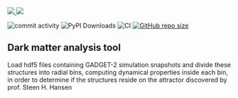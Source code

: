 <a href="https://pypi.org/project/dark-matter-tools/">
<img src="https://img.shields.io/pypi/v/dark-matter-tools.svg">
</a>
<a href="https://github.com/TheNewThinkTank/msgspec/blob/main/LICENSE">
<img src="https://img.shields.io/github/license/TheNewThinkTank/dark-matter-attractor.svg">
</a>

![commit activity](https://img.shields.io/github/commit-activity/m/TheNewThinkTank/dark-matter-attractor)
![PyPI Downloads](https://img.shields.io/pypi/dm/dark-matter-tools)
![CI](https://github.com/TheNewThinkTank/dark-matter-attractor/actions/workflows/wf.yml/badge.svg)
[![GitHub repo size](https://img.shields.io/github/repo-size/TheNewThinkTank/dark-matter-attractor?style=flat&logo=github&logoColor=whitesmoke&label=Repo%20Size)](https://github.com/TheNewThinkTank/dark-matter-attractor/archive/refs/heads/main.zip)

## Dark matter analysis tool

Load hdf5 files containing GADGET-2 simulation snapshots
and divide these structures into radial bins,
computing dynamical properties inside each bin,
in order to determine if the structures reside on the attractor
discovered by prof. Steen H. Hansen
